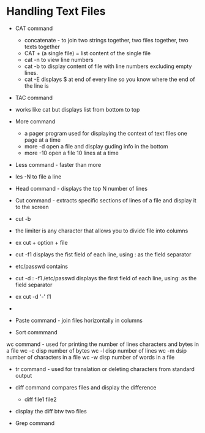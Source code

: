 # Handling Text Files 
* CAT command
  * concatenate - to join two strings together, two files together, two texts together
  * CAT + (a single file) =  list content of the single file 
  * cat -n to view line numbers 
  * cat -b to display content of file with line numbers excluding empty lines.
  * cat -E displays $ at end of every line so you know where the end of the line is 

* TAC command 
* works like cat but displays list from bottom to top 

* More command
  * a pager program used for displaying the context of text files one page at a time
  * more -d open a file and display guding info in the bottom 
  * more -10 open a file 10 lines at a time 

* Less command - faster than more 
* les -N to file a line 

* Head command - displays the top N number of lines 

* Cut command - extracts specific sections of lines of a file and display it to the screen
* cut -b 
* the limiter is any character that allows you to divide file into columns
* ex cut + option + file 
* cut -f1 displays the fist field of each line, using : as the field separator 
* etc/passwd contains 
* cut -d : -f1 /etc/passwd displays the first field of each line, using: as the field separator 
* ex cut -d '-' f1 
* 
* Paste command - join files horizontally in columns

* Sort commmand 

wc command - used for printing the number of lines characters and bytes in a file 
wc -c disp number of bytes 
wc -l disp number of lines 
wc -m dsip number of characters in a file 
wc -w disp number of words in a file 

* tr command - used for translation or deleting characters from standard output

* diff command compares files and display the difference 
  * diff file1 file2

* display the diff btw two files 

* Grep command 